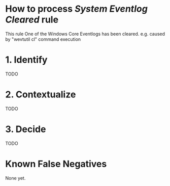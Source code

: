# How to process *System Eventlog Cleared* rule
This rule One of the Windows Core Eventlogs has been cleared. e.g. caused by "wevtutil cl" command execution

# 1. Identify
TODO

# 2. Contextualize
TODO

# 3. Decide
TODO

# Known False Negatives
None yet.
